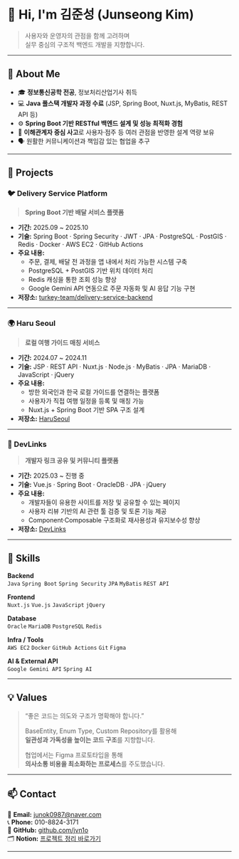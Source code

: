 # 👋 Hi, I'm 김준성 (Junseong Kim)

> 사용자와 운영자의 관점을 함께 고려하며  
> 실무 중심의 구조적 백엔드 개발을 지향합니다.

---

## 🧠 About Me
- 🎓 **정보통신공학 전공**, 정보처리산업기사 취득  
- 💻 **Java 풀스택 개발자 과정 수료** (JSP, Spring Boot, Nuxt.js, MyBatis, REST API 등)  
- ⚙️ **Spring Boot 기반 RESTful 백엔드 설계 및 성능 최적화 경험**  
- 🧩 **이해관계자 중심 사고**로 사용자·점주 등 여러 관점을 반영한 설계 역량 보유  
- 🗣️ 원활한 커뮤니케이션과 책임감 있는 협업을 추구  

---

## 🚀 Projects

### 🐦 Delivery Service Platform
> **Spring Boot 기반 배달 서비스 플랫폼**

- **기간:** 2025.09 ~ 2025.10  
- **기술:** Spring Boot · Spring Security · JWT · JPA · PostgreSQL · PostGIS · Redis · Docker · AWS EC2 · GitHub Actions  
- **주요 내용:**  
  - 주문, 결제, 배달 전 과정을 앱 내에서 처리 가능한 시스템 구축  
  - PostgreSQL + PostGIS 기반 위치 데이터 처리  
  - Redis 캐싱을 통한 조회 성능 향상  
  - Google Gemini API 연동으로 주문 자동화 및 AI 응답 기능 구현  
- **저장소:** [turkey-team/delivery-service-backend](https://github.com/turkey-team/delivery-service-backend)

---

### 🌍 Haru Seoul
> **로컬 여행 가이드 매칭 서비스**

- **기간:** 2024.07 ~ 2024.11  
- **기술:** JSP · REST API · Nuxt.js · Node.js · MyBatis · JPA · MariaDB · JavaScript · jQuery  
- **주요 내용:**  
  - 방한 외국인과 한국 로컬 가이드를 연결하는 플랫폼  
  - 사용자가 직접 여행 일정을 등록 및 매칭 가능  
  - Nuxt.js + Spring Boot 기반 SPA 구조 설계  
- **저장소:** [HaruSeoul](https://github.com/0603minji/HaruSeoul.git)

---

### 🔗 DevLinks
> **개발자 링크 공유 및 커뮤니티 플랫폼**

- **기간:** 2025.03 ~ 진행 중  
- **기술:** Vue.js · Spring Boot · OracleDB · JPA · jQuery  
- **주요 내용:**  
  - 개발자들이 유용한 사이트를 저장 및 공유할 수 있는 페이지  
  - 사용자 리뷰 기반의 AI 관련 툴 검증 및 토론 기능 제공  
  - Component·Composable 구조화로 재사용성과 유지보수성 향상  
- **저장소:** [DevLinks](https://github.com/jvn1o/DevLinks)

---

## 🧩 Skills

**Backend**  
`Java` `Spring Boot` `Spring Security` `JPA` `MyBatis` `REST API`

**Frontend**  
`Nuxt.js` `Vue.js` `JavaScript` `jQuery`

**Database**  
`Oracle` `MariaDB` `PostgreSQL` `Redis`

**Infra / Tools**  
`AWS EC2` `Docker` `GitHub Actions` `Git` `Figma`

**AI & External API**  
`Google Gemini API` `Spring AI`

---

## 💡 Values

> “좋은 코드는 의도와 구조가 명확해야 합니다.”  
>  
> BaseEntity, Enum Type, Custom Repository를 활용해  
> **일관성과 가독성을 높이는 코드 구조**를 지향합니다.  
>  
> 협업에서는 Figma 프로토타입을 통해  
> **의사소통 비용을 최소화하는 프로세스**를 주도했습니다.

---

## 📫 Contact

📧 **Email:** junok0987@naver.com  
📞 **Phone:** 010-8824-3171  
🔗 **GitHub:** [github.com/jvn1o](https://github.com/jvn1o)  
🗂 **Notion:** [프로젝트 정리 바로가기](https://www.notion.so/Spring-27053418767380798c27f9f52538d483?source=copy_link)

---
